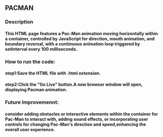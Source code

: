 ## PACMAN
### Description

#### This HTML page features a Pac-Man animation moving horizontally within a container, controlled by JavaScript for direction, mouth animation, and boundary reversal, with a continuous animation loop triggered by setInterval every 100 milliseconds.

### How to run the code:

#### step1:Save the HTML file with .html extension.

#### step2:Click the "Go Live" button.A new browser window will open, displaying Pacman animation.

### Future Improvemennt:

#### consider adding obstacles or interactive elements within the container for Pac-Man to interact with, adding sound effects, or incorporating user controls for changing Pac-Man's direction and speed,enhancing the overall user experience.
